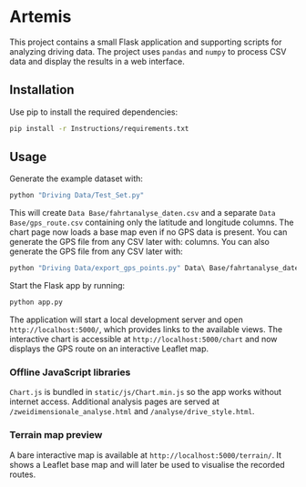 # Artemis

This project contains a small Flask application and supporting scripts for analyzing driving data.  The project uses `pandas` and `numpy` to process CSV data and display the results in a web interface.

## Installation

Use pip to install the required dependencies:

```bash
pip install -r Instructions/requirements.txt
```

## Usage

Generate the example dataset with:

```bash
python "Driving Data/Test_Set.py"
```

This will create `Data Base/fahrtanalyse_daten.csv` and a separate
`Data Base/gps_route.csv` containing only the latitude and longitude
columns. The chart page now loads a base map even if no GPS data is
present. You can generate the GPS file from any CSV later with:
columns. You can also generate the GPS file from any CSV later with:

```bash
python "Driving Data/export_gps_points.py" Data\ Base/fahrtanalyse_daten.csv
```

Start the Flask app by running:

```bash
python app.py
```

The application will start a local development server and open `http://localhost:5000/`,
which provides links to the available views.  The interactive chart is accessible
at `http://localhost:5000/chart` and now displays the GPS route on an interactive
Leaflet map.

### Offline JavaScript libraries

`Chart.js` is bundled in `static/js/Chart.min.js` so the app works without internet
access.  Additional analysis pages are served at
`/zweidimensionale_analyse.html` and `/analyse/drive_style.html`.

### Terrain map preview

A bare interactive map is available at `http://localhost:5000/terrain/`.  It
shows a Leaflet base map and will later be used to visualise the recorded routes.
